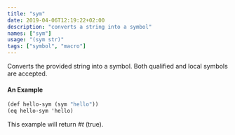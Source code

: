 ```yaml
---
title: "sym"
date: 2019-04-06T12:19:22+02:00
description: "converts a string into a symbol"
names: ["sym"]
usage: "(sym str)"
tags: ["symbol", "macro"]
---
```

Converts the provided string into a symbol. Both qualified and local symbols are accepted.

#### An Example

~~~scheme
(def hello-sym (sym "hello"))
(eq hello-sym 'hello)
~~~

This example will return _#t_ (true).
